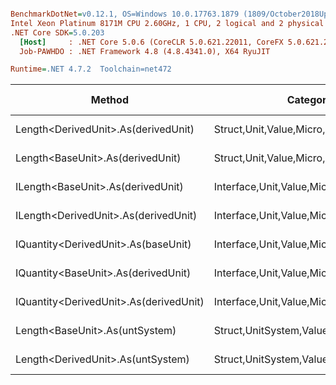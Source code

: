 ``` ini

BenchmarkDotNet=v0.12.1, OS=Windows 10.0.17763.1879 (1809/October2018Update/Redstone5)
Intel Xeon Platinum 8171M CPU 2.60GHz, 1 CPU, 2 logical and 2 physical cores
.NET Core SDK=5.0.203
  [Host]     : .NET Core 5.0.6 (CoreCLR 5.0.621.22011, CoreFX 5.0.621.22011), X64 RyuJIT
  Job-PAWHDO : .NET Framework 4.8 (4.8.4341.0), X64 RyuJIT

Runtime=.NET 4.7.2  Toolchain=net472  

```
|                                 Method |                               Categories |      Mean |     Error |    StdDev |   StdErr |       Min |       Max |    Median | Ratio | MannWhitney(5%) | RatioSD |  Gen 0 | Gen 1 | Gen 2 | Allocated |
|--------------------------------------- |----------------------------------------- |----------:|----------:|----------:|---------:|----------:|----------:|----------:|------:|---------------- |--------:|-------:|------:|------:|----------:|
|    Length&lt;DerivedUnit&gt;.As(derivedUnit) |       Struct,Unit,Value,Micro,Conversion |  14.16 ns |  0.279 ns |  0.287 ns | 0.070 ns |  13.58 ns |  14.80 ns |  14.18 ns |  0.96 |            Same |    0.03 |      - |     - |     - |         - |
|       Length&lt;BaseUnit&gt;.As(derivedUnit) |       Struct,Unit,Value,Micro,Conversion |  14.71 ns |  0.280 ns |  0.300 ns | 0.071 ns |  14.12 ns |  15.16 ns |  14.71 ns |  1.00 |            Base |    0.00 |      - |     - |     - |         - |
|      ILength&lt;BaseUnit&gt;.As(derivedUnit) |    Interface,Unit,Value,Micro,Conversion |  20.45 ns |  0.395 ns |  0.527 ns | 0.105 ns |  19.49 ns |  21.49 ns |  20.38 ns |  1.40 |          Slower |    0.05 |      - |     - |     - |         - |
|   ILength&lt;DerivedUnit&gt;.As(derivedUnit) |    Interface,Unit,Value,Micro,Conversion |  21.04 ns |  0.404 ns |  0.378 ns | 0.098 ns |  20.32 ns |  21.67 ns |  21.10 ns |  1.43 |          Slower |    0.04 |      - |     - |     - |         - |
|    IQuantity&lt;DerivedUnit&gt;.As(baseUnit) |    Interface,Unit,Value,Micro,Conversion |  89.05 ns |  1.669 ns |  1.561 ns | 0.403 ns |  87.18 ns |  93.15 ns |  88.67 ns |  6.05 |          Slower |    0.12 |      - |     - |     - |         - |
|    IQuantity&lt;BaseUnit&gt;.As(derivedUnit) |    Interface,Unit,Value,Micro,Conversion |  90.84 ns |  1.736 ns |  1.858 ns | 0.438 ns |  86.84 ns |  93.67 ns |  90.81 ns |  6.18 |          Slower |    0.20 |      - |     - |     - |         - |
| IQuantity&lt;DerivedUnit&gt;.As(derivedUnit) |    Interface,Unit,Value,Micro,Conversion | 115.60 ns |  2.285 ns |  2.445 ns | 0.576 ns | 111.82 ns | 119.21 ns | 115.26 ns |  7.86 |          Slower |    0.18 |      - |     - |     - |         - |
|         Length&lt;BaseUnit&gt;.As(untSystem) | Struct,UnitSystem,Value,Micro,Conversion | 594.24 ns |  8.837 ns |  8.266 ns | 2.134 ns | 581.11 ns | 608.60 ns | 593.88 ns | 40.40 |          Slower |    1.29 | 0.0303 |     - |     - |     201 B |
|      Length&lt;DerivedUnit&gt;.As(untSystem) | Struct,UnitSystem,Value,Micro,Conversion | 602.81 ns | 11.419 ns | 13.150 ns | 2.940 ns | 579.75 ns | 624.41 ns | 603.94 ns | 40.93 |          Slower |    1.28 | 0.0303 |     - |     - |     201 B |
